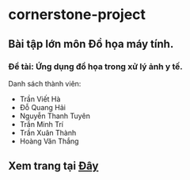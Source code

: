 # cornerstone-project
## Bài tập lớn môn Đồ họa máy tính.
### Đề tài: Ứng dụng đồ họa trong xử lý ảnh y tế.
Danh sách thành viên:
* Trần Viết Hà
* Đỗ Quang Hải
* Nguyễn Thanh Tuyên
* Trần Minh Trí
* Trần Xuân Thành
* Hoàng Văn Thắng
## Xem trang tại [Đây](https://quanghaido.github.io/cornerstone-project/docs/loadImageFromWeb.html)
